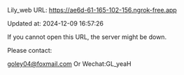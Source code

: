 Lily_web URL: https://ae6d-61-165-102-156.ngrok-free.app

Updated at: 2024-12-09 16:57:26

If you cannot open this URL, the server might be down.

Please contact: 

goley04@foxmail.com Or Wechat:GL_yeaH